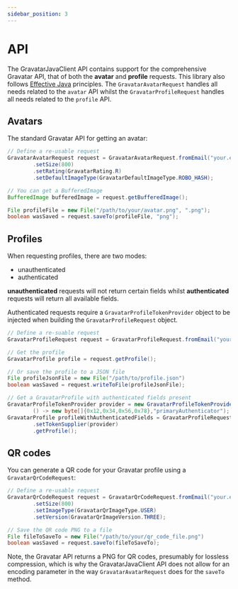 ```yaml
---
sidebar_position: 3
---
```


# API

The GravatarJavaClient API contains support for the comprehensive Gravatar API, that of both the **avatar** and **profile** requests. This
library also follows [Effective Java](https://www.amazon.com/Effective-Java-Joshua-Bloch/dp/0134685997) principles.
The `GravatarAvatarRequest` handles all needs related to the `avatar` API whilst the `GravatarProfileRequest` handles
all needs related to the `profile` API.

## Avatars

The standard Gravatar API for getting an avatar:

```java
// Define a re-usable request
GravatarAvatarRequest request = GravatarAvatarRequest.fromEmail("your.email@email.com")
        .setSize(800)
        .setRating(GravatarRating.R)
        .setDefaultImageType(GravatarDefaultImageType.ROBO_HASH);

// You can get a BufferedImage
BufferedImage bufferedImage = request.getBufferedImage();

File profileFile = new File("/path/to/your/avatar.png", ".png");
boolean wasSaved = request.saveTo(profileFile, "png");
```

## Profiles

When requesting profiles, there are two modes:

- unauthenticated
- authenticated

**unauthenticated** requests will not return certain fields whilst **authenticated** requests will return all available fields.

Authenticated requests require a `GravatarProfileTokenProvider` object to be injected when building the `GravatarProfileRequest` object.

```java
// Define a re-suable request
GravatarProfileRequest request = GravatarProfileRequest.fromEmail("your.email@email.com");

// Get the profile
GravatarProfile profile = request.getProfile();

// Or save the profile to a JSON file
File profileJsonFile = new File("/path/to/profile.json")
boolean wasSaved = request.writeToFile(profileJsonFile);

// Get a GravatarProfile with authenticated fields present
GravatarProfileTokenProvider provider = new GravatarProfileTokenProvider(
        () -> new byte[]{0x12,0x34,0x56,0x78},"primaryAuthenticator");
GravatarProfile profileWithAuthenticatedFields = GravatarProfileRequest.fromEmail("your.email@email.com")
        .setTokenSupplier(provider)
        .getProfile();
```

## QR codes

You can generate a QR code for your Gravatar profile using a `GravatarQrCodeRequest`:

```java
// Define a re-usable request
GravatarQrCodeRequest request = GravatarQrCodeRequest.fromEmail("your.email@email.com")
        .setSize(800)
        .setImageType(GravatarQrImageType.USER)
        .setVersion(GravatarQrImageVersion.THREE);

// Save the QR code PNG to a file
File fileToSaveTo = new File("/path/to/your/qr_code_file.png")
boolean wasSaved = request.saveTo(fileToSaveTo);
```

Note, the Gravatar API returns a PNG for QR codes, presumably for lossless compression, which is why the GravatarJavaClient API does not allow for an encoding parameter in the way `GravatarAvatarRequest` does for the `saveTo` method.

